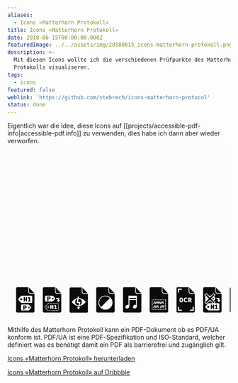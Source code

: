 ```yaml
---
aliases:
  - Icons «Matterhorn Protokoll»
title: Icons «Matterhorn Protokoll»
date: 2018-06-15T00:00:00.000Z
featuredImage: ../../assets/img/20180615_icons-matterhorn-protokoll.png
description: >-
  Mit diesen Icons wollte ich die verschiedenen Prüfpunkte des Matterhorn
  Protokolls visualiseren.
tags:
  - icons
featured: false
weblink: 'https://github.com/stebrech/icons-matterhorn-protocol'
status: done
---
```

Eigentlich war die Idee, diese Icons auf [[projects/accessible-pdf-info|accessible-pdf.info]] zu verwenden, dies habe ich dann aber wieder verworfen.

![Icons Matterhorn Protokoll.](../../assets/img/20180615_icons-matterhorn-protokoll_1.gif)

Mithilfe des Matterhorn Protokoll kann ein PDF-Dokument ob es PDF/UA konform ist. PDF/UA ist eine PDF-Spezifikation und ISO-Standard, welcher definiert was es benötigt damit ein PDF als barrierefrei und zugänglich gilt.

[Icons «Matterhorn Protokoll» herunterladen](https://github.com/stebrech/icons-matterhorn-protocol)

[Icons «Matterhorn Protokoll» auf Dribbble](https://dribbble.com/shots/4710628-Icons-Matterhorn-Protocol)
